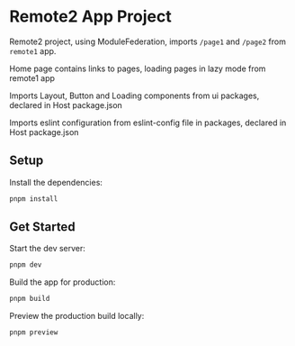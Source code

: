 # Remote2 App Project

Remote2 project, using ModuleFederation, imports `/page1` and `/page2` from `remote1` app.

Home page contains links to pages, loading pages in lazy mode from remote1 app

Imports Layout, Button and Loading components from ui packages, declared in Host package.json

Imports eslint configuration from eslint-config file in packages, declared in Host package.json

## Setup

Install the dependencies:

```bash
pnpm install
```

## Get Started

Start the dev server:

```bash
pnpm dev
```

Build the app for production:

```bash
pnpm build
```

Preview the production build locally:

```bash
pnpm preview
```
